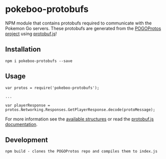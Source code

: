 # pokeboo-protobufs

NPM module that contains protobufs required to communicate with the Pokemon Go servers.
These protobufs are generated from the [POGOProtos project](https://github.com/AeonLucid/POGOProtos) using [protobuf.js](https://www.npmjs.com/package/protobufjs)!

## Installation

    npm i pokeboo-protobufs --save

## Usage

    var protos = require('pokeboo-protobufs');

    ...

    var playerResponse = protos.Networking.Responses.GetPlayerResponse.decode(protoMessage);

For more information see the [available structures](https://github.com/AeonLucid/POGOProtos/tree/master/src/POGOProtos) or read the [protobuf.js documentation](https://github.com/dcodeIO/protobuf.js).

## Development

    npm build - clones the POGOProtos repo and compiles them to index.js

